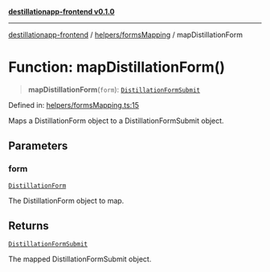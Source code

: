 [**destillationapp-frontend v0.1.0**](../../../README.md)

***

[destillationapp-frontend](../../../modules.md) / [helpers/formsMapping](../README.md) / mapDistillationForm

# Function: mapDistillationForm()

> **mapDistillationForm**(`form`): [`DistillationFormSubmit`](../../../types/forms/distillationForm/interfaces/DistillationFormSubmit.md)

Defined in: [helpers/formsMapping.ts:15](https://github.com/DestillApp/main/blob/ec2df52a50a22efb35f12a0243274f6d03fbca52/frontend/src/helpers/formsMapping.ts#L15)

Maps a DistillationForm object to a DistillationFormSubmit object.

## Parameters

### form

[`DistillationForm`](../../../types/forms/distillationForm/interfaces/DistillationForm.md)

The DistillationForm object to map.

## Returns

[`DistillationFormSubmit`](../../../types/forms/distillationForm/interfaces/DistillationFormSubmit.md)

The mapped DistillationFormSubmit object.

